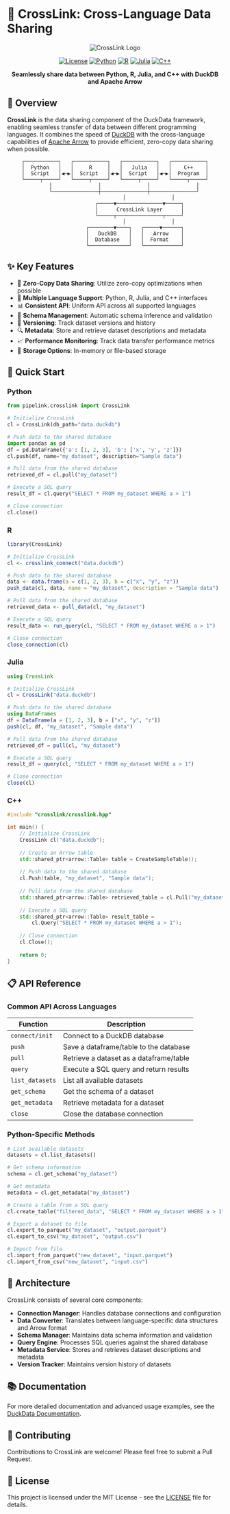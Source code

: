# 🔄 CrossLink: Cross-Language Data Sharing

<div align="center">

![CrossLink Logo](https://via.placeholder.com/300x150?text=CrossLink)

[![License](https://img.shields.io/badge/license-MIT-blue.svg)](../../../LICENSE)
[![Python](https://img.shields.io/badge/python-3.8+-blue.svg)](https://www.python.org/downloads/)
[![R](https://img.shields.io/badge/R-4.0+-blue.svg)](https://www.r-project.org/)
[![Julia](https://img.shields.io/badge/julia-1.6+-blue.svg)](https://julialang.org/)
[![C++](https://img.shields.io/badge/C++-17-blue.svg)](https://isocpp.org/)

**Seamlessly share data between Python, R, Julia, and C++ with DuckDB and Apache Arrow**

</div>

## 🌟 Overview

**CrossLink** is the data sharing component of the DuckData framework, enabling seamless transfer of data between different programming languages. It combines the speed of [DuckDB](https://duckdb.org/) with the cross-language capabilities of [Apache Arrow](https://arrow.apache.org/) to provide efficient, zero-copy data sharing when possible.

<div align="center">

```
┌───────────┐   ┌───────────┐   ┌───────────┐   ┌───────────┐
│  Python   │   │     R     │   │   Julia   │   │    C++    │
│  Script   │◀─▶│  Script   │◀─▶│  Script   │◀─▶│  Program  │
└─────┬─────┘   └─────┬─────┘   └─────┬─────┘   └─────┬─────┘
      │               │               │               │
      └───────────────┼───────────────┼───────────────┘
                      │               │
                ┌─────▼───────────────▼─────┐
                │      CrossLink Layer      │
                └─────┬───────────────┬─────┘
                      │               │
             ┌────────▼────┐   ┌─────▼──────┐
             │   DuckDB    │   │   Arrow    │
             │  Database   │   │  Format    │
             └─────────────┘   └────────────┘
```

</div>

## ✨ Key Features

- 🚀 **Zero-Copy Data Sharing**: Utilize zero-copy optimizations when possible
- 🔄 **Multiple Language Support**: Python, R, Julia, and C++ interfaces
- 📊 **Consistent API**: Uniform API across all supported languages
- 📝 **Schema Management**: Automatic schema inference and validation
- 🔄 **Versioning**: Track dataset versions and history
- 🔍 **Metadata**: Store and retrieve dataset descriptions and metadata
- 📈 **Performance Monitoring**: Track data transfer performance metrics
- 💾 **Storage Options**: In-memory or file-based storage

## 🚀 Quick Start

### Python

```python
from pipelink.crosslink import CrossLink

# Initialize CrossLink
cl = CrossLink(db_path="data.duckdb")

# Push data to the shared database
import pandas as pd
df = pd.DataFrame({'a': [1, 2, 3], 'b': ['x', 'y', 'z']})
cl.push(df, name="my_dataset", description="Sample data")

# Pull data from the shared database
retrieved_df = cl.pull("my_dataset")

# Execute a SQL query
result_df = cl.query("SELECT * FROM my_dataset WHERE a > 1")

# Close connection
cl.close()
```

### R

```r
library(CrossLink)

# Initialize CrossLink
cl <- crosslink_connect("data.duckdb")

# Push data to the shared database
data <- data.frame(a = c(1, 2, 3), b = c("x", "y", "z"))
push_data(cl, data, name = "my_dataset", description = "Sample data")

# Pull data from the shared database
retrieved_data <- pull_data(cl, "my_dataset")

# Execute a SQL query
result_data <- run_query(cl, "SELECT * FROM my_dataset WHERE a > 1")

# Close connection
close_connection(cl)
```

### Julia

```julia
using CrossLink

# Initialize CrossLink
cl = CrossLink("data.duckdb")

# Push data to the shared database
using DataFrames
df = DataFrame(a = [1, 2, 3], b = ["x", "y", "z"])
push(cl, df, "my_dataset", "Sample data")

# Pull data from the shared database
retrieved_df = pull(cl, "my_dataset")

# Execute a SQL query
result_df = query(cl, "SELECT * FROM my_dataset WHERE a > 1")

# Close connection
close(cl)
```

### C++

```cpp
#include "crosslink/crosslink.hpp"

int main() {
    // Initialize CrossLink
    CrossLink cl("data.duckdb");
    
    // Create an Arrow table
    std::shared_ptr<arrow::Table> table = CreateSampleTable();
    
    // Push data to the shared database
    cl.Push(table, "my_dataset", "Sample data");
    
    // Pull data from the shared database
    std::shared_ptr<arrow::Table> retrieved_table = cl.Pull("my_dataset");
    
    // Execute a SQL query
    std::shared_ptr<arrow::Table> result_table = 
        cl.Query("SELECT * FROM my_dataset WHERE a > 1");
    
    // Close connection
    cl.Close();
    
    return 0;
}
```

## 📋 API Reference

### Common API Across Languages

| Function | Description |
|----------|-------------|
| `connect/init` | Connect to a DuckDB database |
| `push` | Save a dataframe/table to the database |
| `pull` | Retrieve a dataset as a dataframe/table |
| `query` | Execute a SQL query and return results |
| `list_datasets` | List all available datasets |
| `get_schema` | Get the schema of a dataset |
| `get_metadata` | Retrieve metadata for a dataset |
| `close` | Close the database connection |

### Python-Specific Methods

```python
# List available datasets
datasets = cl.list_datasets()

# Get schema information
schema = cl.get_schema("my_dataset")

# Get metadata
metadata = cl.get_metadata("my_dataset")

# Create a table from a SQL query
cl.create_table("filtered_data", "SELECT * FROM my_dataset WHERE a > 1")

# Export a dataset to file
cl.export_to_parquet("my_dataset", "output.parquet")
cl.export_to_csv("my_dataset", "output.csv")

# Import from file
cl.import_from_parquet("new_dataset", "input.parquet")
cl.import_from_csv("new_dataset", "input.csv")
```

## 🧩 Architecture

CrossLink consists of several core components:

- **Connection Manager**: Handles database connections and configuration
- **Data Converter**: Translates between language-specific data structures and Arrow format
- **Schema Manager**: Maintains data schema information and validation
- **Query Engine**: Processes SQL queries against the shared database
- **Metadata Service**: Stores and retrieves dataset descriptions and metadata
- **Version Tracker**: Maintains version history of datasets

## 📚 Documentation

For more detailed documentation and advanced usage examples, see the [DuckData Documentation](https://github.com/yourusername/duckdata/docs).

## 🤝 Contributing

Contributions to CrossLink are welcome! Please feel free to submit a Pull Request.

## 📄 License

This project is licensed under the MIT License - see the [LICENSE](../../../LICENSE) file for details. 